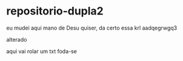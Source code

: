 # repositorio-dupla2
eu mudei aqui mano
de Desu quiser, da certo essa krl
aadqegrwgq3

alterado

aqui vai rolar um txt
foda-se
